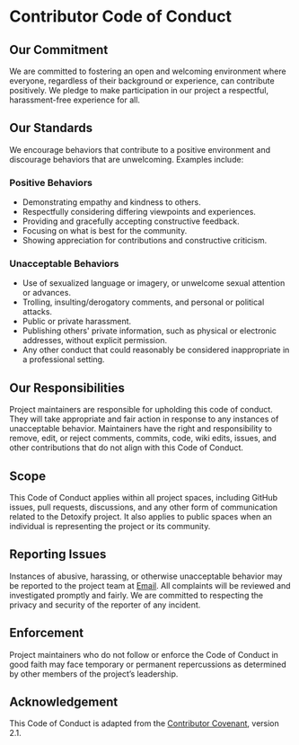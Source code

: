 # Contributor Code of Conduct

## Our Commitment

We are committed to fostering an open and welcoming environment where everyone, regardless of their background or experience, can contribute positively. We pledge to make participation in our project a respectful, harassment-free experience for all.

## Our Standards

We encourage behaviors that contribute to a positive environment and discourage behaviors that are unwelcoming. Examples include:

### Positive Behaviors
- Demonstrating empathy and kindness to others.
- Respectfully considering differing viewpoints and experiences.
- Providing and gracefully accepting constructive feedback.
- Focusing on what is best for the community.
- Showing appreciation for contributions and constructive criticism.

### Unacceptable Behaviors
- Use of sexualized language or imagery, or unwelcome sexual attention or advances.
- Trolling, insulting/derogatory comments, and personal or political attacks.
- Public or private harassment.
- Publishing others' private information, such as physical or electronic addresses, without explicit permission.
- Any other conduct that could reasonably be considered inappropriate in a professional setting.

## Our Responsibilities

Project maintainers are responsible for upholding this code of conduct. They will take appropriate and fair action in response to any instances of unacceptable behavior. Maintainers have the right and responsibility to remove, edit, or reject comments, commits, code, wiki edits, issues, and other contributions that do not align with this Code of Conduct.

## Scope

This Code of Conduct applies within all project spaces, including GitHub issues, pull requests, discussions, and any other form of communication related to the Detoxify project. It also applies to public spaces when an individual is representing the project or its community.

## Reporting Issues

Instances of abusive, harassing, or otherwise unacceptable behavior may be reported to the project team at [Email](mrcoder2033d@gmail.com). All complaints will be reviewed and investigated promptly and fairly. We are committed to respecting the privacy and security of the reporter of any incident.

## Enforcement

Project maintainers who do not follow or enforce the Code of Conduct in good faith may face temporary or permanent repercussions as determined by other members of the project’s leadership.

## Acknowledgement

This Code of Conduct is adapted from the [Contributor Covenant](https://www.contributor-covenant.org), version 2.1.